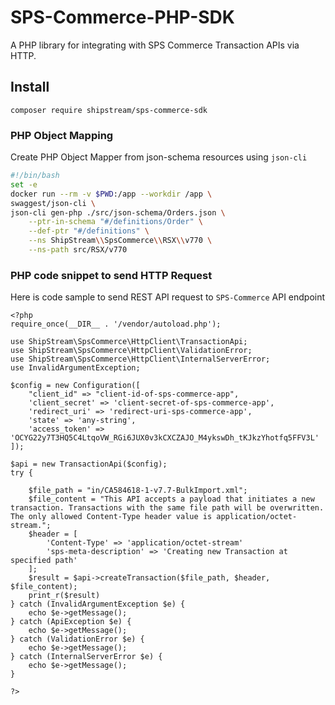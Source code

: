 # SPS-Commerce-PHP-SDK

A PHP library for integrating with SPS Commerce Transaction APIs via HTTP.

## Install

```shell
composer require shipstream/sps-commerce-sdk
```

### PHP Object Mapping
Create PHP Object Mapper from json-schema resources using `json-cli`
```bash
#!/bin/bash
set -e
docker run --rm -v $PWD:/app --workdir /app \
swaggest/json-cli \
json-cli gen-php ./src/json-schema/Orders.json \
    --ptr-in-schema "#/definitions/Order" \
    --def-ptr "#/definitions" \
    --ns ShipStream\\SpsCommerce\\RSX\\v770 \
    --ns-path src/RSX/v770

```

### PHP code snippet to send HTTP Request
Here is code sample to send REST API request to `SPS-Commerce` API endpoint

```injectablephp
<?php
require_once(__DIR__ . '/vendor/autoload.php');

use ShipStream\SpsCommerce\HttpClient\TransactionApi;
use ShipStream\SpsCommerce\HttpClient\ValidationError;
use ShipStream\SpsCommerce\HttpClient\InternalServerError;
use InvalidArgumentException;

$config = new Configuration([
    "client_id" => "client-id-of-sps-commerce-app",
    'client_secret' => 'client-secret-of-sps-commerce-app',
    'redirect_uri' => 'redirect-uri-sps-commerce-app',
    'state' => 'any-string',
    'access_token' => 'OCYG22y7T3HQ5C4LtqoVW_RGi6JUX0v3kCXCZAJO_M4ykswDh_tKJkzYhotfq5FFV3L'
]);

$api = new TransactionApi($config);
try {

    $file_path = "in/CA584618-1-v7.7-BulkImport.xml";
    $file_content = "This API accepts a payload that initiates a new transaction. Transactions with the same file path will be overwritten. The only allowed Content-Type header value is application/octet-stream.";
    $header = [
        'Content-Type' => 'application/octet-stream'
        'sps-meta-description' => 'Creating new Transaction at specified path'
    ];
    $result = $api->createTransaction($file_path, $header, $file_content);
    print_r($result)
} catch (InvalidArgumentException $e) {
    echo $e->getMessage();
} catch (ApiException $e) {
    echo $e->getMessage();
} catch (ValidationError $e) {
    echo $e->getMessage();
} catch (InternalServerError $e) {
    echo $e->getMessage();
}

?>

```